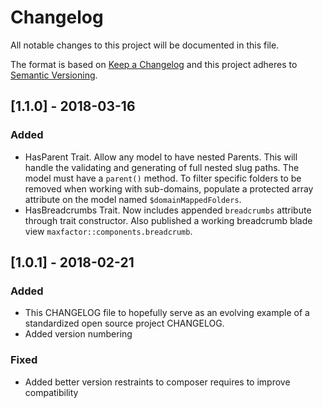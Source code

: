 # Changelog

All notable changes to this project will be documented in this file.

The format is based on [Keep a Changelog](http://keepachangelog.com/en/1.0.0/)
and this project adheres to [Semantic Versioning](http://semver.org/spec/v2.0.0.html).

## [1.1.0] - 2018-03-16

### Added

- HasParent Trait. Allow any model to have nested Parents. This will handle the validating and generating of full nested slug paths. The model must have a `parent()` method. To filter specific folders to be removed when working with sub-domains, populate a protected array attribute on the model named `$domainMappedFolders`.
- HasBreadcrumbs Trait. Now includes appended `breadcrumbs` attribute through trait constructor. Also published a working breadcrumb blade view `maxfactor::components.breadcrumb`.

## [1.0.1] - 2018-02-21

### Added

- This CHANGELOG file to hopefully serve as an evolving example of a
  standardized open source project CHANGELOG.
- Added version numbering

### Fixed

- Added better version restraints to composer requires to improve compatibility
